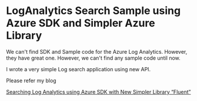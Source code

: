 # LogAnalytics Search Sample using Azure SDK and Simpler Azure Library

We can't find SDK and Sample code for the Azure Log Analytics. However, they have great one. 
However, we can't find any sample code until now. 

I wrote a very simple Log search application using new API. 

Please refer my blog 


[Searching Log Analytics using Azure SDK with New Simpler Library “Fluent”](https://blogs.technet.microsoft.com/livedevopsinjapan/2017/08/30/searching-log-analytics-using-azure-sdk-with-new-simpler-library-fluent/)
